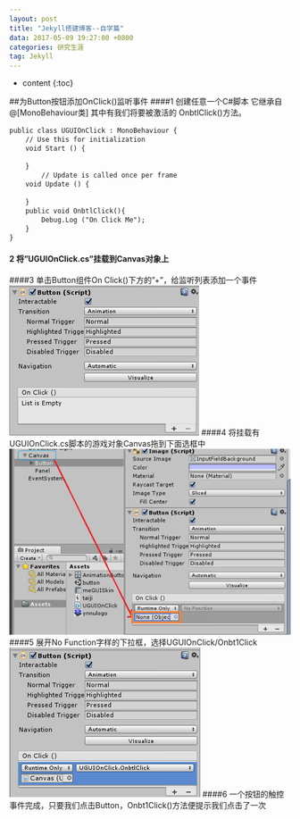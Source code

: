 ```yaml
---
layout: post
title: "Jekyll搭建博客--自学篇"
data: 2017-05-09 19:27:00 +0800
categories: 研究生涯
tag: Jekyll
---
```

* content
{:toc}

##为Button按钮添加OnClick()监听事件
####1 创建任意一个C#脚本
它继承自 
@[MonoBehaviour类] 
其中有我们将要被激活的 OnbtlClick()方法。


    public class UGUIOnClick : MonoBehaviour {
	    // Use this for initialization
	    void Start () {
	        
	    }
	        // Update is called once per frame
	    void Update () {
	        
	    }
	    public void OnbtlClick(){
	        Debug.Log ("On Click Me");
	    }
    } 

#### 2 将”UGUIOnClick.cs”挂载到Canvas对象上

####3 单击Button组件On Click()下方的”+”，给监听列表添加一个事件
<img src="/_Photo/works/Button_OnClick2.png" alt="倪明小站">
####4 将挂载有UGUIOnClick.cs脚本的游戏对象Canvas拖到下面选框中
<img src="/_Photo/works/Button_OnClick.png" alt="倪明小站">
####5 展开No Function字样的下拉框，选择UGUIOnClick/Onbt1Click
<img src="/_Photo/works/Button_OnClick3.png" alt="倪明小站">
####6 一个按钮的触控事件完成，只要我们点击Button，Onbt1Click()方法便提示我们点击了一次
